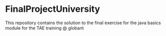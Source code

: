 # FinalProjectUniversity
This repository contains the solution to the final exercise for the java basics module for the TAE training @ globant
